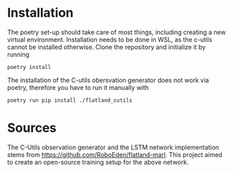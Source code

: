 # Installation

The poetry set-up should take care of most things, including creating a new virtual environment. Installation needs to be done in WSL, as the c-utils cannot be installed otherwise. Clone the repository and initialize it by running

```shell
poetry install
```

The installation of the C-utils obersvation generator does not work via poetry, therefore you have to run it manually with

```shell
poetry run pip install ./flatland_cutils
```

# Sources

The C-Utils observation generator and the LSTM network implementation stems from https://github.com/RoboEden/flatland-marl.
This project aimed to create an open-source training setup for the above network.